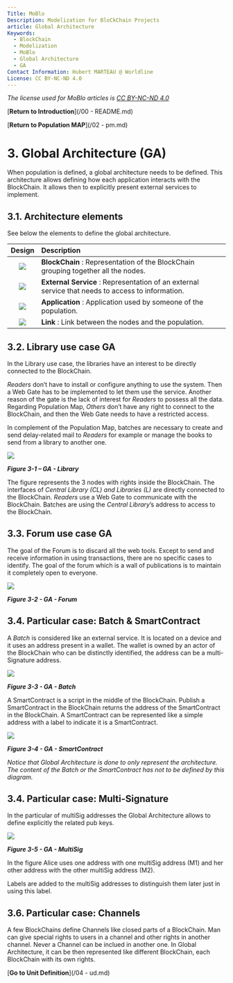 ```yaml
---
Title: MoBlo
Description: Modelization for BloCkChain Projects
article: Global Architecture
Keywords:
  - BlockChain
  - Modelization
  - MoBlo
  - Global Architecture
  - GA
Contact Information: Hubert MARTEAU @ Worldline
License: CC BY-NC-ND 4.0
---
```


_The license used for MoBlo articles is_ [_CC BY-NC-ND 4.0_](https://creativecommons.org/licenses/by-nc-nd/4.0/)

[**Return to Introduction**](/00 - README.md)

[**Return to Population MAP**](/02 - pm.md)

# 3.    Global Architecture \(GA\)

When population is defined, a global architecture needs to be defined. This architecture allows defining how each application interacts with the BlockChain. It allows then to explicitly present external services to implement.

## 3.1.    Architecture elements

See below the elements to define the global architecture.

| Design | Description |
| :---: | :--- |
| ![](/Img/GA-BC.png) | **BlockChain** : Representation of the BlockChain grouping together all the nodes. |
| ![](/Img/GA-ExtServ.png) | **External Service** : Representation of an external service that needs to access to information. |
| ![](/Img/GA-Application.png) | **Application** : Application used by someone of the population. |
| ![](/Img/GA-Link.png) | **Link** : Link between the nodes and the population. |

## 3.2.    Library use case GA

In the Library use case, the libraries have an interest to be directly connected to the BlockChain.

_Readers_ don’t have to install or configure anything to use the system. Then a Web Gate has to be implemented to let them use the service. Another reason of the gate is the lack of interest for _Readers_ to possess all the data. Regarding Population Map, _Others_ don’t have any right to connect to the BlockChain, and then the Web Gate needs to have a restricted access.

In complement of the Population Map, batches are necessary to create and send delay-related mail to _Readers_ for example or manage the books to send from a library to another one.

![](/Img/GA-Library.png)

_**Figure 3-1 – GA - Library**_

The figure represents the 3 nodes with rights inside the BlockChain. The interfaces of _Central Library \(CL\) and Libraries \(L\)_ are directly connected to the BlockChain. _Readers_ use a Web Gate to communicate with the BlockChain. Batches are using the _Central Library_’s address to access to the BlockChain.

## 3.3.    Forum use case GA

The goal of the Forum is to discard all the web tools. Except to send and receive information in using transactions, there are no specific cases to identify. The goal of the forum which is a wall of publications is to maintain it completely open to everyone.

![](/Img/GA-Forum.png)

_**Figure 3-2 - GA - Forum**_

## 3.4.    Particular case: Batch & SmartContract

A _Batch_ is considered like an external service. It is located on a device and it uses an address present in a wallet. The wallet is owned by an actor of the BlockChain who can be distinctly identified, the address can be a multi-Signature address.

![](/Img/GA-Batch.png)

_**Figure 3-3 - GA - Batch**_

A SmartContract is a script in the middle of the BlockChain. Publish a SmartContract in the BlockChain returns the address of the SmartContract in the BlockChain. A SmartContract can be represented like a simple address with a label to indicate it is a SmartContract.

![](/Img/GA-SC.png)

_**Figure 3-4 - GA - SmartContract**_

_Notice that Global Architecture is done to only represent the architecture. The content of the Batch or the SmartContract has not to be defined by this diagram._

## 3.4.    Particular case: Multi-Signature

In the particular of multiSig addresses the Global Architecture allows to define explicitly the related pub keys.

![](/Img/GA-MultiSig.png)

_**Figure 3-5 - GA - MultiSig**_

In the figure Alice uses one address with one multiSig address \(M1\) and her other address with the other multiSig address \(M2\).

Labels are added to the multiSig addresses to distinguish them later just in using this label.

## 3.6.    Particular case: Channels

A few BlockChains define Channels like closed parts of a BlockChain. Man can give special rights to users in a channel and other rights in another channel. Never a Channel can be inclued in another one. In Global Architecture, it can be then represented like different BlockChain, each BlockChain with its own rights.

[**Go to Unit Definition**](/04 - ud.md)

